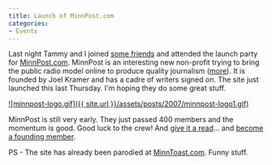 ```yaml
---
title: Launch of MinnPost.com
categories:
- Events
---
```


Last night Tammy and I joined [some friends](http://www.jimbernard.net/) and attended the launch party for [MinnPost.com](http://www.minnpost.com/). MinnPost is an interesting new non-profit trying to bring the public radio model online to produce quality journalism ([more](http://www.minnpost.com/about/)). It is founded by Joel Kramer and has a cadre of writers signed on. The site just launched this last Thursday. I'm hoping they do some great stuff.


[![minnpost-logo.gif]({{ site.url }}/assets/posts/2007/minnpost-logo1.gif)](http://www.minnpost.com/)

MinnPost is still very early. They just passed 400 members and the momentum is good. Good luck to the crew! And [give it a read](http://www.minnpost.com/)... and [become a founding member](http://www.minnpost.com/donate/).

PS - The site has already been parodied at [MinnToast.com](http://www.minntoast.com/). Funny stuff.
